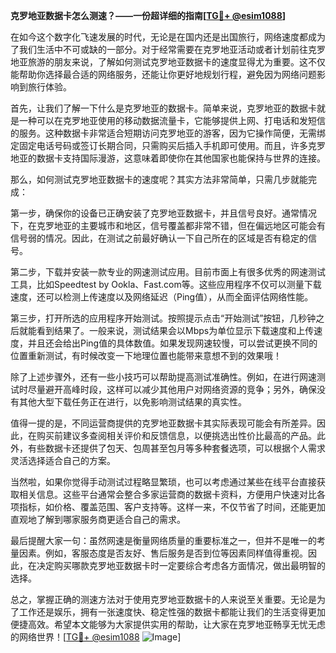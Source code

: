 **克罗地亚数据卡怎么测速？——一份超详细的指南[[TG💪+ @esim1088](https://t.me/s/esim1088)]**

在如今这个数字化飞速发展的时代，无论是在国内还是出国旅行，网络速度都成为了我们生活中不可或缺的一部分。对于经常需要在克罗地亚活动或者计划前往克罗地亚旅游的朋友来说，了解如何测试克罗地亚数据卡的速度显得尤为重要。这不仅能帮助你选择最合适的网络服务，还能让你更好地规划行程，避免因为网络问题影响到旅行体验。

首先，让我们了解一下什么是克罗地亚的数据卡。简单来说，克罗地亚的数据卡就是一种可以在克罗地亚使用的移动数据流量卡，它能够提供上网、打电话和发短信的服务。这种数据卡非常适合短期访问克罗地亚的游客，因为它操作简便，无需绑定固定电话号码或签订长期合同，只需购买后插入手机即可使用。而且，许多克罗地亚的数据卡支持国际漫游，这意味着即使你在其他国家也能保持与世界的连接。

那么，如何测试克罗地亚数据卡的速度呢？其实方法非常简单，只需几步就能完成：

第一步，确保你的设备已正确安装了克罗地亚数据卡，并且信号良好。通常情况下，在克罗地亚的主要城市和地区，信号覆盖都非常不错，但在偏远地区可能会有信号弱的情况。因此，在测试之前最好确认一下自己所在的区域是否有稳定的信号。

第二步，下载并安装一款专业的网速测试应用。目前市面上有很多优秀的网速测试工具，比如Speedtest by Ookla、Fast.com等。这些应用程序不仅可以测量下载速度，还可以检测上传速度以及网络延迟（Ping值），从而全面评估网络性能。

第三步，打开所选的应用程序开始测试。按照提示点击“开始测试”按钮，几秒钟之后就能看到结果了。一般来说，测试结果会以Mbps为单位显示下载速度和上传速度，并且还会给出Ping值的具体数值。如果发现网速较慢，可以尝试更换不同的位置重新测试，有时候改变一下地理位置也能带来意想不到的效果哦！

除了上述步骤外，还有一些小技巧可以帮助提高测试准确性。例如，在进行网速测试时尽量避开高峰时段，这样可以减少其他用户对网络资源的竞争；另外，确保没有其他大型下载任务正在进行，以免影响测试结果的真实性。

值得一提的是，不同运营商提供的克罗地亚数据卡其实际表现可能会有所差异。因此，在购买前建议多查阅相关评价和反馈信息，以便挑选出性价比最高的产品。此外，有些数据卡还提供了包天、包周甚至包月等多种套餐选项，可以根据个人需求灵活选择适合自己的方案。

当然啦，如果你觉得手动测试过程略显繁琐，也可以考虑通过某些在线平台直接获取相关信息。这些平台通常会整合多家运营商的数据卡资料，方便用户快速对比各项指标，如价格、覆盖范围、客户支持等。这样一来，不仅节省了时间，还能更加直观地了解到哪家服务商更适合自己的需求。

最后提醒大家一句：虽然网速是衡量网络质量的重要标准之一，但并不是唯一的考量因素。例如，客服态度是否友好、售后服务是否到位等因素同样值得重视。因此，在决定购买哪款克罗地亚数据卡时一定要综合考虑各方面情况，做出最明智的选择。

总之，掌握正确的测速方法对于使用克罗地亚数据卡的人来说至关重要。无论是为了工作还是娱乐，拥有一张速度快、稳定性强的数据卡都能让我们的生活变得更加便捷高效。希望本文能够为大家提供实用的帮助，让大家在克罗地亚畅享无忧无虑的网络世界！[[TG💪+ @esim1088](https://t.me/s/esim1088) ![Image](https://i.postimg.cc/4NQfJmqS/Snipaste-2025-05-13-00-14-12.png)]
